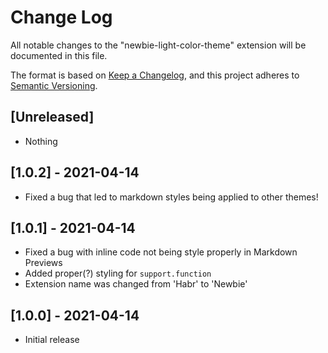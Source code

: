 # Change Log

All notable changes to the "newbie-light-color-theme" extension will be documented in this file.

The format is based on [Keep a Changelog](https://keepachangelog.com/en/1.0.0/),
and this project adheres to [Semantic Versioning](https://semver.org/spec/v2.0.0.html).

## [Unreleased]
- Nothing

## [1.0.2] - 2021-04-14
- Fixed a bug that led to markdown styles being applied to other themes!

## [1.0.1] - 2021-04-14
- Fixed a bug with inline code not being style properly in Markdown Previews
- Added proper(?) styling for `support.function`
- Extension name was changed from 'Habr' to 'Newbie'

## [1.0.0] - 2021-04-14
- Initial release
